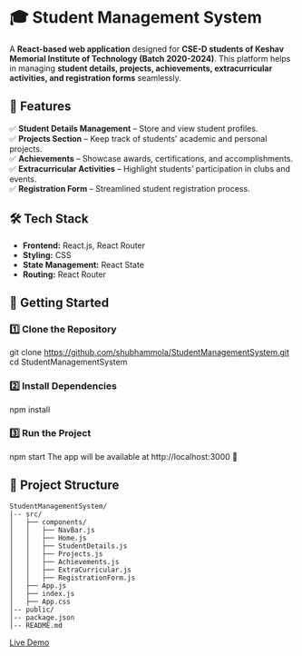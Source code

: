 # 🎓 Student Management System  

A **React-based web application** designed for **CSE-D students of Keshav Memorial Institute of Technology (Batch 2020-2024)**. This platform helps in managing **student details, projects, achievements, extracurricular activities, and registration forms** seamlessly.  

## 🌟 Features  
✅ **Student Details Management** – Store and view student profiles.  
✅ **Projects Section** – Keep track of students' academic and personal projects.  
✅ **Achievements** – Showcase awards, certifications, and accomplishments.  
✅ **Extracurricular Activities** – Highlight students’ participation in clubs and events.  
✅ **Registration Form** – Streamlined student registration process.  

## 🛠️ Tech Stack  
- **Frontend:** React.js, React Router  
- **Styling:** CSS  
- **State Management:** React State  
- **Routing:** React Router  

## 🚀 Getting Started  

### 1️⃣ Clone the Repository
git clone https://github.com/shubhammola/StudentManagementSystem.git
cd StudentManagementSystem
### 2️⃣ Install Dependencies
npm install
### 3️⃣ Run the Project
npm start
The app will be available at http://localhost:3000 🚀

## 📂 Project Structure
```
StudentManagementSystem/
│-- src/
│   ├── components/
│   │   ├── NavBar.js
│   │   ├── Home.js
│   │   ├── StudentDetails.js
│   │   ├── Projects.js
│   │   ├── Achievements.js
│   │   ├── ExtraCurricular.js
│   │   ├── RegistrationForm.js
│   ├── App.js
│   ├── index.js
│   ├── App.css
│-- public/
│-- package.json
│-- README.md
```


[Live Demo](https://csed20-24.netlify.app) 
